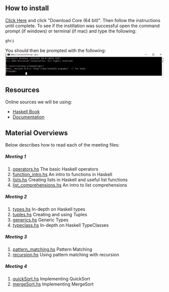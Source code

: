## How to install
[Click Here](https://www.haskell.org/platform/) and click "Download Core (64 bit)". Then follow the instructions until complete.
To see if the instillation was successful open the command prompt (if windows) or terminal (if mac) and type the following:
```bash
ghci
```
You should then be prompted with the following: 
![ghci](./ghci_open.PNG)



## Resources
Online sources we will be using:
- [Haskell Book](http://learnyouahaskell.com/introduction)
- [Documentation](https://hoogle.haskell.org/)


## Material Overviews
Below describes how to read each of the meeting files:

##### Meeting 1
1) [operators.hs](./Meeting_1/operators.hs) The basic Haskell operators
2) [function_intro.hs](./Meeting_1/functions_intro.hs) An intro to functions in Haskell
3) [lists.hs](./Meeting_1/lists.hs) Creating lists in Haskell and useful list functions
3) [list_comprehensions.hs](./Meeting_1/list_comprehensions.hs) An intro to list comprehensions


##### Meeting 2
1) [types.hs](./Meeting_2/types.hs) In-depth on Haskell types
2) [tuples.hs](./Meeting_2/tuples.hs) Creating and using Tuples
3) [generics.hs](./Meeting_2/generics.hs) Generic Types
4) [typeclass.hs](./Meeting_2/typeclass.hs) In-depth on Haskell TypeClasses


##### Meeting 3
1) [pattern_matching.hs](./Meeting_3/pattern_matching) Pattern Matching
2) [recursion.hs](./Meeting_3/recursion) Using pattern matching with recursion


##### Meeting 4
1) [quickSort.hs](./Meeting_4/quickSort) Implementing QuickSort
2) [mergeSort.hs](./Meeting_4/mergeSort) Implementing MergeSort